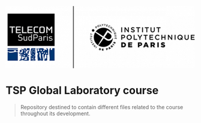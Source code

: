 <p align="center">
<img src=assets/tsp-ipparis.png>
</p>

# TSP Global Laboratory course
> Repository destined to contain different files related to the course throughout its development.
